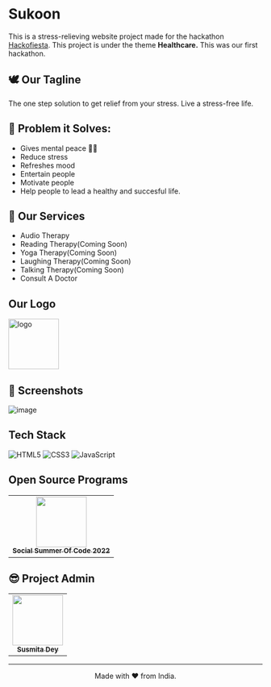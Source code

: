 # Sukoon 
This is a stress-relieving website project made for the hackathon [Hackofiesta](https://hack.iiitl.ac.in/). 
This project is under the theme **Healthcare.**
This was our first hackathon.

## 🕊 Our Tagline 
The one step solution to get relief from your stress.
Live a stress-free life.

## 🔎 Problem it Solves:
- Gives mental peace 🧘‍♀️
- Reduce stress
- Refreshes mood
- Entertain people
- Motivate people
- Help people to lead a healthy and succesful life.

## 💼 Our Services
- Audio Therapy
- Reading Therapy(Coming Soon)
- Yoga Therapy(Coming Soon)
- Laughing Therapy(Coming Soon)
- Talking Therapy(Coming Soon)
- Consult A Doctor

## Our Logo
<img src="https://user-images.githubusercontent.com/79099734/164956390-db8c55b0-ab15-4dfd-a600-d78f8b7a33f5.png" width=100px height=100px alt="logo">

## 📸 Screenshots
![image](https://user-images.githubusercontent.com/79099734/164956203-bde29c84-d92e-4442-ae89-ed757dc61e78.png)

## Tech Stack 
<img alt="HTML5" src="https://img.shields.io/badge/html5-%23fca9ae.svg?style=for-the-badge&logo=html5&logoColor=140200"/>
<img alt="CSS3" src="https://img.shields.io/badge/css3-%23ffd2ce.svg?style=for-the-badge&logo=css3&logoColor=140200"/>
<img alt="JavaScript" src="https://img.shields.io/badge/javascript-%23e4626b.svg?style=for-the-badge&logo=javascript&logoColor=%23F7DF1E"/>

## Open Source Programs
 
<table>
<tr>
 <td align="center">
<a href="https://ssoc.devfolio.co/"><img src="https://user-images.githubusercontent.com/72400676/182021806-e7439fdd-8f9b-46a6-a1da-0bf731bbe379.png" width=100px height=100px /><br /><sub><b>Social Summer Of Code 2022</b></sub></a>
 </td>
 </tr>
</table>

## 😎 Project Admin

<table>
  <tr>
<td align="center"><a href="https://github.com/Susmita-Dey"><img src="https://avatars.githubusercontent.com/u/79099734?v=4" width="100px;" alt=""/><br /><sub><b>Susmita Dey</b></sub></a></td>
  </tr>
</table>

---

<p align="center">
  Made with ❤ from India.
</p>
